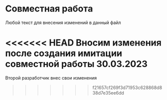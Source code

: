 # Совместная работа

Любой текст для внесения изменений в данный файл

<<<<<<< HEAD
Вносим изменения после создания имитации совместной работы 30.03.2023
=======
Второй разработчик внес свои изменения
>>>>>>> f21657cf269f3d71953c628868d838d7e35ee6dd

